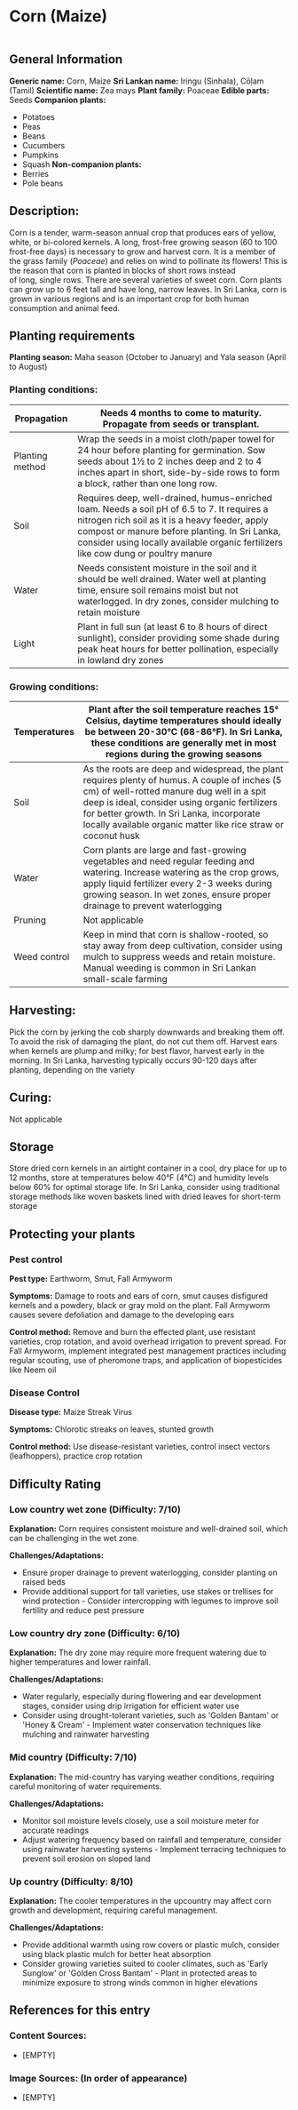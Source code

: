 # Corn (Maize)
<IMAGE>

## General Information
**Generic name:** Corn, Maize
**Sri Lankan name:** Iringu (Sinhala), Cōḷam (Tamil)
**Scientific name:** Zea mays
**Plant family:** Poaceae
**Edible parts:** Seeds
**Companion plants:**
- Potatoes
- Peas
- Beans
- Cucumbers
- Pumpkins
- Squash
**Non-companion plants:**
- Berries
- Pole beans

## Description:
Corn is a tender, warm-season annual crop that produces ears of yellow, white, or bi-colored kernels. A long, frost-free growing season (60 to 100 frost-free days) is necessary to grow and harvest corn. It is a member of the grass family (*Poaceae*) and relies on wind to pollinate its flowers! This is the reason that corn is planted in blocks of short rows instead of long, single rows. There are several varieties of sweet corn.
<update>Corn plants can grow up to 6 feet tall and have long, narrow leaves. In Sri Lanka, corn is grown in various regions and is an important crop for both human consumption and animal feed.</update>

## Planting requirements
**Planting season:** <update>Maha season (October to January) and Yala season (April to August)</update>

### Planting conditions:

| **Propagation** | Needs 4 months to come to maturity. Propagate from seeds or transplant.                                                                                                                                                                                                                               |
|-----------------|-------------------------------------------------------------------------------------------------------------------------------------------------------------------------------------------------------------------------------------------------------------------------------------------------------|
| Planting method | Wrap the seeds in a moist cloth/paper towel for 24 hour before planting for germination. Sow seeds about 1½ to 2 inches deep and 2 to 4 inches apart in short, side-by-side rows to form a block, rather than one long row.                                                                           |
| Soil            | Requires deep, well-drained, humus-enriched loam. Needs a soil pH of 6.5 to 7. It requires a nitrogen rich soil as it is a heavy feeder, apply compost or manure before planting<update>. In Sri Lanka, consider using locally available organic fertilizers like cow dung or poultry manure</update> |
| Water           | Needs consistent moisture in the soil and it should be well drained. Water well at planting time, ensure soil remains moist but not waterlogged. In dry zones, consider mulching to retain moisture                                                                                                   |
| Light           | Plant in full sun (at least 6 to 8 hours of direct sunlight), consider providing some shade during peak heat hours for better pollination<update>, especially in lowland dry zones</update>                                                                                                           |

### Growing conditions:

| **Temperatures** | Plant after the soil temperature reaches 15° Celsius, daytime temperatures should ideally be between 20-30°C (68-86°F)<update>. In Sri Lanka, these conditions are generally met in most regions during the growing seasons</update> |
|----|----|
| Soil | As the roots are deep and widespread, the plant requires plenty of humus. A couple of inches (5 cm) of well-rotted manure dug well in a spit deep is ideal, consider using organic fertilizers for better growth<update>. In Sri Lanka, incorporate locally available organic matter like rice straw or coconut husk</update> |
| Water | Corn plants are large and fast-growing vegetables and need regular feeding and watering. Increase watering as the crop grows, apply liquid fertilizer every 2-3 weeks during growing season<update>. In wet zones, ensure proper drainage to prevent waterlogging</update> |
| Pruning | Not applicable |
| Weed control | Keep in mind that corn is shallow-rooted, so stay away from deep cultivation, consider using mulch to suppress weeds and retain moisture<update>. Manual weeding is common in Sri Lankan small-scale farming</update> |

## Harvesting:
Pick the corn by jerking the cob sharply downwards and breaking them off. To avoid the risk of damaging the plant, do not cut them off. <update>Harvest ears when kernels are plump and milky; for best flavor, harvest early in the morning. In Sri Lanka, harvesting typically occurs 90-120 days after planting, depending on the variety</update>

## Curing:
Not applicable

## Storage
<update>Store dried corn kernels in an airtight container in a cool, dry place for up to 12 months, store at temperatures below 40°F (4°C) and humidity levels below 60% for optimal storage life. In Sri Lanka, consider using traditional storage methods like woven baskets lined with dried leaves for short-term storage</update>

## Protecting your plants
### Pest control
**Pest type:** Earthworm, Smut, <update>Fall Armyworm</update>

**Symptoms:**<update> Damage to roots and ears of corn, smut causes disfigured kernels and a powdery, black or gray mold on the plant. Fall Armyworm causes severe defoliation and damage to the developing ears</update>

**Control method:** Remove and burn the effected plant,<update> use resistant varieties, crop rotation, and avoid overhead irrigation to prevent spread. For Fall Armyworm, implement integrated pest management practices including regular scouting, use of pheromone traps, and application of biopesticides like Neem oil</update>

### Disease Control
<update>**Disease type:** Maize Streak Virus

**Symptoms:** Chlorotic streaks on leaves, stunted growth

**Control method:** Use disease-resistant varieties, control insect vectors (leafhoppers), practice crop rotation</update>

## Difficulty Rating
### Low country wet zone (Difficulty: 7/10)
**Explanation:** Corn requires consistent moisture and well-drained soil, which can be challenging in the wet zone.

**Challenges/Adaptations:**
- Ensure proper drainage to prevent waterlogging, consider planting on raised beds
- Provide additional support for tall varieties, use stakes or trellises for wind protection
<update>- Consider intercropping with legumes to improve soil fertility and reduce pest pressure</update>

### Low country dry zone (Difficulty: 6/10)
**Explanation:** The dry zone may require more frequent watering due to higher temperatures and lower rainfall.

**Challenges/Adaptations:**
- Water regularly, especially during flowering and ear development stages, consider using drip irrigation for efficient water use
- Consider using drought-tolerant varieties, such as 'Golden Bantam' or 'Honey & Cream'
<update>- Implement water conservation techniques like mulching and rainwater harvesting</update>

### Mid country (Difficulty: 7/10)
**Explanation:** The mid-country has varying weather conditions, requiring careful monitoring of water requirements.

**Challenges/Adaptations:**
- Monitor soil moisture levels closely, use a soil moisture meter for accurate readings
- Adjust watering frequency based on rainfall and temperature, consider using rainwater harvesting systems
<update>- Implement terracing techniques to prevent soil erosion on sloped land</update>

### Up country (Difficulty: 8/10)
**Explanation:** The cooler temperatures in the upcountry may affect corn growth and development, requiring careful management.

**Challenges/Adaptations:**
- Provide additional warmth using row covers or plastic mulch, consider using black plastic mulch for better heat absorption
- Consider growing varieties suited to cooler climates, such as 'Early Sunglow' or 'Golden Cross Bantam'
<update>- Plant in protected areas to minimize exposure to strong winds common in higher elevations</update>

## References for this entry
### Content Sources:
- [EMPTY]

### Image Sources: (In order of appearance)
- [EMPTY]